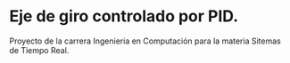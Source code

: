 # Eje de giro controlado por PID.
Proyecto de la carrera Ingenieria en Computación para la materia Sitemas de Tiempo Real.
